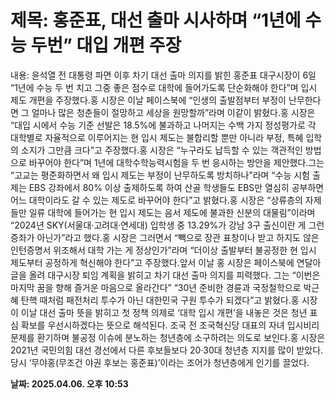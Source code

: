 # **제목: 홍준표, 대선 출마 시사하며 “1년에 수능 두번” 대입 개편 주장**

  내용: 윤석열 전 대통령 파면 이후 차기 대선 출마 의지를 밝힌 홍준표 대구시장이 6일 “1년에 수능 두 번 치고 그중 좋은 점수로 대학에 들어가도록 단순화해야 한다”며 입시 제도 개편을 주장했다.홍 시장은 이날 페이스북에 “인생의 출발점부터 부정이 난무한다면 그 얼마나 많은 청춘들이 절망하고 세상을 원망할까”라며 이같이 밝혔다.홍 시장은 “대입 시에서 수능 기준 선발은 18.5%에 불과하고 나머지는 수백 가지 정성평가로 각 대학별로 자율적으로 이루어지는 현 입시 제도는 불합리할 뿐만 아니라 부정, 특혜 입학의 소지가 그만큼 크다”고 주장했다.홍 시장은 “누구라도 납득할 수 있는 객관적인 방법으로 바꾸어야 한다”며 1년에 대학수학능력시험을 두 번 응시하는 방안을 제안했다.그는 “고교는 평준화하면서 왜 입시 제도는 부정이 난무하도록 방치하나”라며 “수능 시험 출제는 EBS 강좌에서 80% 이상 출제하도록 하여 산골 학생들도 EBS만 열심히 공부하면 어느 대학이라도 갈 수 있는 제도로 바꾸어야 한다”고 밝혔다.홍 시장은 “상류층의 자제들만 일류 대학에 들어가는 현 입시 제도는 음서 제도에 불과한 신분의 대물림”이라며 “2024년 SKY(서울대·고려대·연세대) 입학생 중 13.29%가 강남 3구 출신이란 게 그런 증좌가 아닌가”라고 했다.홍 시장은 그러면서 “빽으로 장관 표창이나 받고 하지도 않은 인턴증명서 위조해서 대학 가는 게 정상인가”라며 “더이상 출발부터 불공정한 현 입시 제도부터 공정하게 혁신해야 한다”고 주장했다.앞서 이날 홍 시장은 페이스북에 연달아 글을 올려 대구시장 퇴임 계획을 밝히고 차기 대선 출마 의지를 피력했다. 그는 “이번은 마지막 꿈을 향해 즐거운 마음으로 올라간다” “30년 준비한 경륜과 국정철학으로 박근혜 탄핵 때처럼 패전처리 투수가 아닌 대한민국 구원 투수가 되겠다”고 밝혔다.홍 시장이 이날 대선 출마 뜻을 밝히고 첫 정책 의제로 ‘대학 입시 개편’을 내놓은 것은 청년 표심 확보를 우선시하겠다는 뜻으로 해석된다. 조국 전 조국혁신당 대표의 자녀 입시비리 문제를 환기하며 불공정 이슈에 분노하는 청년층에 소구하려는 의도로 보인다.홍 시장은 2021년 국민의힘 대선 경선에서 다른 후보들보다 20·30대 청년층 지지를 많이 받았다. 당시 ‘무야홍(무조건 야권 후보는 홍준표)’이라는 조어가 청년층에게 인기를 끌었다.

  **날짜: 2025.04.06. 오후 10:53**